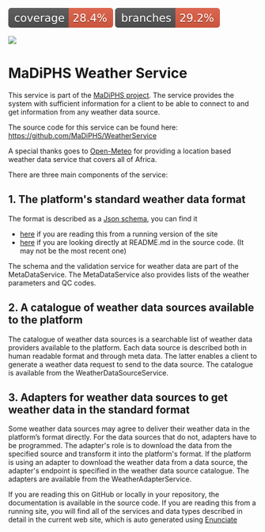 [![Coverage](.github/badges/jacoco.svg)](https://github.com/MaDiPHS/WeatherService/actions/workflows/maven.yml)
[![Branches](.github/badges/branches.svg)](https://github.com/MaDiPHS/WeatherService/actions/workflows/maven.yml)

<img src="https://madiphs.org/wp-content/uploads/2023/01/MaDiPHS-Ikon-RGB-75.png" />

# MaDiPHS Weather Service
This service is part of the <a href="https://madiphs.org/" target="_blank">MaDiPHS project</a>.
The service provides the system with sufficient information for a client to be able to connect to and get information from any weather data source. 

The source code for this service can be found here: <a href="https://github.com/MaDiPHS/WeatherService" target="_blank">https://github.com/MaDiPHS/WeatherService</a>

A special thanks goes to [Open-Meteo](https://open-meteo.com/) for providing a location based weather data service that covers all of Africa.

There are three main components of the service:

## 1. The platform's standard weather data format
The format is described as a <a href="https://json-schema.org/" target="new">Json schema</a>, you can find it 
<ul>
<li><a href="../rest/schema/weatherdata" target="new">here</a> if you are reading this from a running version of the site</li>
<li><a href="https://ipmdecisions.nibio.no/weather/rest/schema/weatherdata" target="new">here</a> if you are looking directly at README.md in the source code. (It may not be the most recent one)</li>
</ul>
The schema and the validation service for weather data are part of the MetaDataService. The MetaDataService also provides lists of the weather parameters and QC codes.

## 2. A catalogue of weather data sources available to the platform
The catalogue of weather data sources is a searchable list of weather data providers available to the platform. Each data source is described both in human readable format and through meta data. The latter enables a client to generate a weather data request to send to the data source. The catalogue is available from the WeatherDataSourceService.

## 3. Adapters for weather data sources to get weather data in the standard format
Some weather data sources may agree to deliver their weather data in the platform’s format directly. For the data sources that do not, adapters have to be programmed. The adapter's role is to download the data from the specified source and transform it into the platform's format. If the platform is using an adapter to download the weather data from a data source, the adapter's endpoint is specified in the weather data source catalogue.
The adapters are available from the WeatherAdapterService.

If you are reading this on GitHub or locally in your repository, the documentation is available in the source code. If you are reading this from a running site, you will find all of the services and data types described in detail in the current web site, which is auto generated using <a href="https://enunciate.webcohesion.com/" target="new">Enunciate</a>

